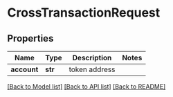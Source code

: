 # CrossTransactionRequest

## Properties
Name | Type | Description | Notes
------------ | ------------- | ------------- | -------------
**account** | **str** | token address | 

[[Back to Model list]](../README.md#documentation-for-models) [[Back to API list]](../README.md#documentation-for-api-endpoints) [[Back to README]](../README.md)

